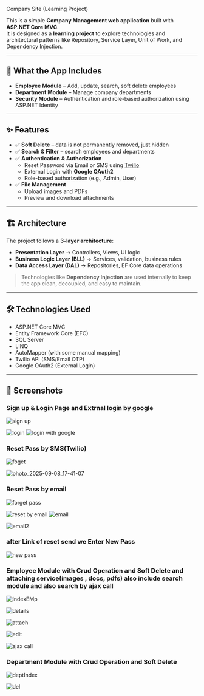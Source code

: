 
 Company Site (Learning Project)

This is a simple **Company Management web application** built with **ASP.NET Core MVC**.  
It is designed as a **learning project** to explore technologies and architectural patterns like Repository, Service Layer, Unit of Work, and Dependency Injection.

---

## 🏢 What the App Includes

- **Employee Module** – Add, update, search, soft delete employees  
- **Department Module** – Manage company departments  
- **Security Module** – Authentication and role-based authorization using ASP.NET Identity  

---

## ✨ Features

- ✅ **Soft Delete** – data is not permanently removed, just hidden  
- ✅ **Search & Filter** – search employees and departments  
- ✅ **Authentication & Authorization**  
  - Reset Password via Email or SMS using [Twilio](https://www.twilio.com/)  
  - External Login with **Google OAuth2**  
  - Role-based authorization (e.g., Admin, User)  
- ✅ **File Management**  
  - Upload images and PDFs  
  - Preview and download attachments  

---

## 🏗 Architecture

The project follows a **3-layer architecture**:

- **Presentation Layer** → Controllers, Views, UI logic  
- **Business Logic Layer (BLL)** → Services, validation, business rules  
- **Data Access Layer (DAL)** → Repositories, EF Core data operations  

> Technologies like **Dependency Injection** are used internally to keep the app clean, decoupled, and easy to maintain.

---

## 🛠 Technologies Used

- ASP.NET Core MVC  
- Entity Framework Core (EFC)  
- SQL Server  
- LINQ  
- AutoMapper (with some manual mapping)  
- Twilio API (SMS/Email OTP)  
- Google OAuth2 (External Login)  

---

## 📸 Screenshots

### Sign up & Login Page and Extrnal login by google

![sign up](https://github.com/user-attachments/assets/002d4460-8c89-4f6c-be35-31d23d09f233)

![login](https://github.com/user-attachments/assets/22ef7422-1ee9-4363-9109-d0addf5b8655)
![login with google](https://github.com/user-attachments/assets/1f3bc912-e0a8-4f34-a786-d0375b3af536)
### Reset Pass by SMS(Twilio)
![foget](https://github.com/user-attachments/assets/f2722da1-e0c2-44d2-b97f-cfddc24da013)

![photo_2025-09-08_17-41-07](https://github.com/user-attachments/assets/27a64679-e1bf-4d51-8b98-cfed27db4866)

### Reset Pass by email 

![forget pass](https://github.com/user-attachments/assets/96639b86-70a1-4d54-81f6-8bd2d5bb24a7)

![reset by email](https://github.com/user-attachments/assets/a0a3d115-e1d1-4c48-be39-ef6507a25c2e)
![email](https://github.com/user-attachments/assets/991970cc-6f96-43c2-88c9-22f55f8a4080)

![email2](https://github.com/user-attachments/assets/d4c39a5c-b2b7-435c-8308-6eaefd4cb405)

### after Link of reset send we Enter New Pass

![new pass](https://github.com/user-attachments/assets/b8b77698-a8ac-4544-9b3c-ea9505bac040)



### Employee Module with Crud Operation and Soft Delete and attaching service(images , docs, pdfs) also include search module and also search by ajax call

![IndexEMp](https://github.com/user-attachments/assets/98cee843-9ffe-4a23-a9a5-8e42c4d7f3c4)

![details](https://github.com/user-attachments/assets/d5ead1fa-c1cd-4bf2-bed5-5b7d2a99ec2d)

![attach](https://github.com/user-attachments/assets/31ed9a83-1274-4efa-a1b7-c089007fff66)

![edit](https://github.com/user-attachments/assets/1cf4a9e5-ba0c-4565-99d3-129aac5725f6)

![ajax call](https://github.com/user-attachments/assets/d2058ddb-c440-4504-a91b-b7378d808c01)


### Department Module  with Crud Operation and Soft Delete

![deptIndex](https://github.com/user-attachments/assets/f12c71d8-2910-4c71-b423-9fcaab827d6d)

![del](https://github.com/user-attachments/assets/eb7725db-7230-4087-9e88-b519c561fa1b)


